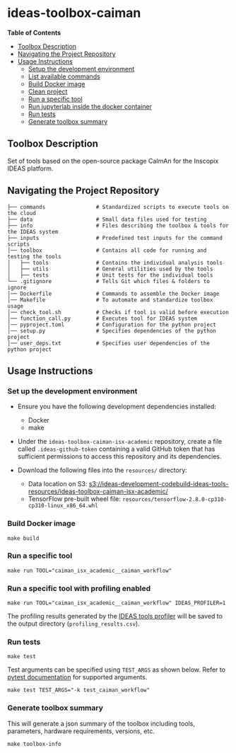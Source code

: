# ideas-toolbox-caiman

**Table of Contents**
- [Toolbox Description](#toolbox-description)
- [Navigating the Project Repository](#navigating-the-project-repository)
- [Usage Instructions](#usage-instructions)
  - [Setup the development environment](#setup-the-development-environment)
  - [List available commands](#list-available-commands)
  - [Build Docker image](#build-docker-image)
  - [Clean project](#clean-project)
  - [Run a specific tool](#run-a-specific-tool)
  - [Run jupyterlab inside the docker container](#run-jupyterlab-inside-the-docker-container)
  - [Run tests](#run-tests)
  - [Generate toolbox summary](#generate-toolbox-summary)

## Toolbox Description
Set of tools based on the open-source package CaImAn for the Inscopix IDEAS platform.

## Navigating the Project Repository

```
├── commands                # Standardized scripts to execute tools on the cloud
├── data                    # Small data files used for testing
├── info                    # Files describing the toolbox & tools for the IDEAS system
├── inputs                  # Predefined test inputs for the command scripts
│── toolbox                 # Contains all code for running and testing the tools
│   ├── tools               # Contains the individual analysis tools
│   ├── utils               # General utilities used by the tools
│   ├── tests               # Unit tests for the individual tools
└── .gitignore              # Tells Git which files & folders to ignore
│── Dockerfile              # Commands to assemble the Docker image
│── Makefile                # To automate and standardize toolbox usage
│── check_tool.sh           # Checks if tool is valid before execution
│── function_call.py        # Executes tool for IDEAS system
│── pyproject.toml          # Configuration for the python project
│── setup.py                # Specifies dependencies of the python project
│── user_deps.txt           # Specifies user dependencies of the python project
```

## Usage Instructions

### Set up the development environment
- Ensure you have the following development dependencies installed:
    - Docker
    - make
- Under the `ideas-toolbox-caiman-isx-academic` repository, create a file called `.ideas-github-token` containing a valid GitHub token that has sufficient permissions to access this repository and its dependencies.

- Download the following files into the `resources/` directory:
  - Data location on S3: [s3://ideas-development-codebuild-ideas-tools-resources/ideas-toolbox-caiman-isx-academic/](https://us-west-2.console.aws.amazon.com/s3/buckets/ideas-development-codebuild-ideas-tools-resources?region=us-west-2&bucketType=general&prefix=ideas-toolbox-caiman-isx-academic/&showversions=false)
  - TensorFlow pre-built wheel file: `resources/tensorflow-2.8.0-cp310-cp310-linux_x86_64.whl`

### Build Docker image
```
make build
```

### Run a specific tool
```
make run TOOL="caiman_isx_academic__caiman_workflow"
```

### Run a specific tool with profiling enabled
```
make run TOOL="caiman_isx_academic__caiman_workflow" IDEAS_PROFILER=1
```
The profiling results generated by the [IDEAS tools profiler](https://github.com/inscopix/ideas-tools-profiler) will
be saved to the output directory (`profiling_results.csv`).


### Run tests
```
make test
```

Test arguments can be specified using `TEST_ARGS` as shown below. Refer to [pytest documentation](https://docs.pytest.org/en/7.1.x/how-to/usage.html) for supported arguments.
```
make test TEST_ARGS="-k test_caiman_workflow"
```

### Generate toolbox summary
This will generate a json summary of the toolbox including tools, parameters, hardware requirements, 
versions, etc.
```
make toolbox-info
```
